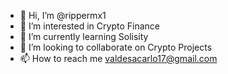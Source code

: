- 👋 Hi, I’m @rippermx1
- 👀 I’m interested in Crypto Finance
- 🌱 I’m currently learning Solisity
- 💞️ I’m looking to collaborate on Crypto Projects
- 📫 How to reach me valdesacarlo17@gmail.com

<!---
rippermx1/rippermx1 is a ✨ special ✨ repository because its `README.md` (this file) appears on your GitHub profile.
You can click the Preview link to take a look at your changes.
--->
